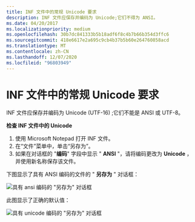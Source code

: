 ```yaml
---
title: INF 文件中的常规 Unicode 要求
description: INF 文件应保存并编码为 Unicode;它们不得为 ANSI。
ms.date: 04/20/2017
ms.localizationpriority: medium
ms.openlocfilehash: 30b7dc841333b5b18adf6f8c4b7b66b354d3ffc6
ms.sourcegitcommit: 418e6617e2a695c9cb4b37b5b60e264760858acd
ms.translationtype: MT
ms.contentlocale: zh-CN
ms.lasthandoff: 12/07/2020
ms.locfileid: "96803949"
---
```

# <a name="general-unicode-requirement-in-inf-files"></a>INF 文件中的常规 Unicode 要求


INF 文件应保存并编码为 Unicode (UTF-16) ;它们不能是 ANSI 或 UTF-8。

**检查 INF 文件中的 Unicode**

1.  使用 Microsoft Notepad 打开 INF 文件。
2.  在“文件”菜单中，单击“另存为”。
3.  如果在对话框的 "**编码**" 字段中显示 " **ANSI** "，请将编码更改为 **Unicode** ，并使用新名称保存该文件。

下图显示了具有 ANSI 编码的文件的 " **另存为** " 对话框：

![具有 ansi 编码的 "另存为" 对话框](images/saveasdialogansi.jpg)

此图显示了正确的默认值：

![具有 unicode 编码的 "另存为" 对话框](images/saveasdialogunicode.jpg)

 

 






